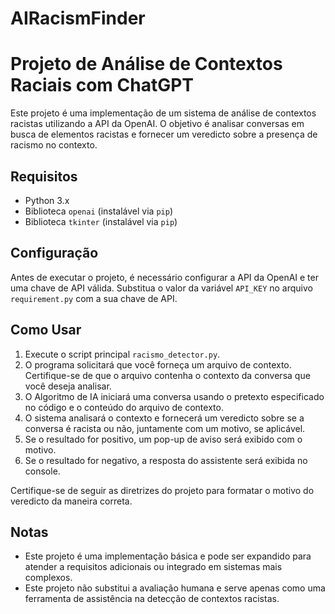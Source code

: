 # AIRacismFinder

# Projeto de Análise de Contextos Raciais com ChatGPT

Este projeto é uma implementação de um sistema de análise de contextos racistas utilizando a API da OpenAI. O objetivo é analisar conversas em busca de elementos racistas e fornecer um veredicto sobre a presença de racismo no contexto.

## Requisitos

- Python 3.x
- Biblioteca `openai` (instalável via `pip`)
- Biblioteca `tkinter` (instalável via `pip`)

## Configuração

Antes de executar o projeto, é necessário configurar a API da OpenAI e ter uma chave de API válida. Substitua o valor da variável `API_KEY` no arquivo `requirement.py` com a sua chave de API.

## Como Usar

1. Execute o script principal `racismo_detector.py`.
2. O programa solicitará que você forneça um arquivo de contexto. Certifique-se de que o arquivo contenha o contexto da conversa que você deseja analisar.
3. O Algoritmo de IA iniciará uma conversa usando o pretexto especificado no código e o conteúdo do arquivo de contexto.
4. O sistema analisará o contexto e fornecerá um veredicto sobre se a conversa é racista ou não, juntamente com um motivo, se aplicável.
5. Se o resultado for positivo, um pop-up de aviso será exibido com o motivo.
6. Se o resultado for negativo, a resposta do assistente será exibida no console.

Certifique-se de seguir as diretrizes do projeto para formatar o motivo do veredicto da maneira correta.

## Notas

- Este projeto é uma implementação básica e pode ser expandido para atender a requisitos adicionais ou integrado em sistemas mais complexos.
- Este projeto não substitui a avaliação humana e serve apenas como uma ferramenta de assistência na detecção de contextos racistas.
